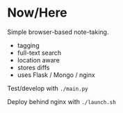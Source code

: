 # Now/Here  

Simple browser-based note-taking.
- tagging
- full-text search
- location aware
- stores diffs
- uses Flask / Mongo / nginx

Test/develop with `./main.py`  

Deploy behind nginx with `./launch.sh`   
